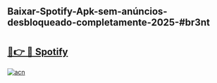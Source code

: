 ## Baixar-Spotify-Apk-sem-anúncios-desbloqueado-completamente-2025-#br3nt

# <h2><a href="https://ainizakaria.my?title=Spotify&ref=20M">🔗👉 🔴 Spotify</a></h2>

[![acn](https://github.com/user-attachments/assets/0f9c940e-d8b0-45ae-aac7-cd30a18b3e1c)](https://ainizakaria.my?title=Spotify&ref=20M)

